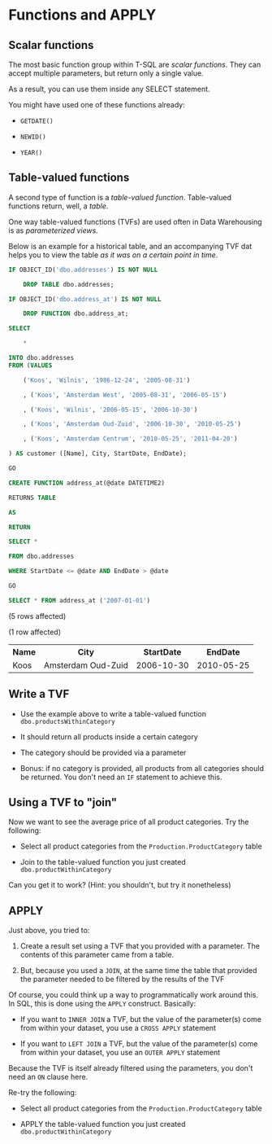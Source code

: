 # Functions and APPLY


## Scalar functions

The most basic function group within T-SQL are *scalar functions*. They can accept multiple parameters, but return only a single value.

As a result, you can use them inside any SELECT statement.

You might have used one of these functions already:

* `GETDATE()`

* `NEWID()`

* `YEAR()`


## Table-valued functions

A second type of function is a *table-valued function*. Table-valued functions return, well, a *table*.

One way table-valued functions (TVFs) are used often in Data Warehousing is as *parameterized views*.

Below is an example for a historical table, and an accompanying TVF dat helps you to view the table *as it was on a certain point in time*.


```sql
IF OBJECT_ID('dbo.addresses') IS NOT NULL

    DROP TABLE dbo.addresses;

IF OBJECT_ID('dbo.address_at') IS NOT NULL

    DROP FUNCTION dbo.address_at;

SELECT

    *

INTO dbo.addresses
FROM (VALUES 

    ('Koos', 'Wilnis', '1986-12-24', '2005-08-31')

    , ('Koos', 'Amsterdam West', '2005-08-31', '2006-05-15')

    , ('Koos', 'Wilnis', '2006-05-15', '2006-10-30')

    , ('Koos', 'Amsterdam Oud-Zuid', '2006-10-30', '2010-05-25')

    , ('Koos', 'Amsterdam Centrum', '2010-05-25', '2011-04-20')

) AS customer ([Name], City, StartDate, EndDate);

GO

CREATE FUNCTION address_at(@date DATETIME2) 

RETURNS TABLE

AS 

RETURN

SELECT * 

FROM dbo.addresses

WHERE StartDate <= @date AND EndDate > @date

GO

SELECT * FROM address_at ('2007-01-01')
```


(5 rows affected)


(1 row affected)


<table><tr><th>Name</th><th>City</th><th>StartDate</th><th>EndDate</th></tr><tr><td>Koos</td><td>Amsterdam Oud-Zuid</td><td>2006-10-30</td><td>2010-05-25</td></tr></table>

## Write a TVF

* Use the example above to write a table-valued function `dbo.productsWithinCategory`

* It should return all products inside a certain category

* The category should be provided via a parameter

* Bonus: if no category is provided, all products from all categories should be returned. You don't need an `IF` statement to achieve this.


## Using a TVF to "join" 

Now we want to see the average price of all product categories. Try the following:

* Select all product categories from the `Production.ProductCategory` table

* Join to the table-valued function you just created `dbo.productWithinCategory`

Can you get it to work? (Hint: you shouldn't, but try it nonetheless)


## APPLY

Just above, you tried to:

1. Create a result set using a TVF that you provided with a parameter. The contents of this parameter came from a table.

2. But, because you used a `JOIN`, at the same time the table that provided the parameter needed to be filtered by the results of the TVF

Of course, you could think up a way to programmatically work around this. In SQL, this is done using the `APPLY` construct. Basically:

* If you want to `INNER JOIN` a TVF, but the value of the parameter(s) come from within your dataset, you use a `CROSS APPLY` statement

* If you want to `LEFT JOIN` a TVF, but the value of the parameter(s) come from within your dataset, you use an `OUTER APPLY` statement

Because the TVF is itself already filtered using the parameters, you don't need an `ON` clause here.

Re-try the following:

* Select all product categories from the `Production.ProductCategory` table

* APPLY the table-valued function you just created `dbo.productWithinCategory`

